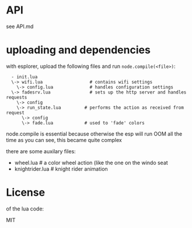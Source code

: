 # API

see API.md

# uploading and dependencies

with esplorer, upload the following files and run `node.compile(<file>)`:

```
  - init.lua
  \-> wifi.lua                  # contains wifi settings
    \-> config.lua              # handles configuration settings
  \-> fadesrv.lua               # sets up the http server and handles requests
    \-> config
    \-> run_state.lua         # performs the action as received from request
      \-> config
      \-> fade.lua            # used to 'fade' colors
```

node.compile is essential because otherwise the esp will run OOM all the time
as you can see, this became quite complex

there are some auxilary files:

  - wheel.lua       # a color wheel action (like the one on the windo seat
  - knightrider.lua # knight rider animation

# License

of the lua code:

MIT
